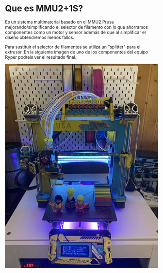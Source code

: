 # Que es MMU2+1S?

Es un sistema multimaterial basado en el MMU2 Prusa mejorando/simplificando el selector de filamento con lo que ahorramos componentes como un motor y sensor además de que al simplificar el diseño obtendremos menos fallos.

Para sustituir el selector de filamentos se utiliza un "splitter" para el extrusor. En la siguiente imagen de uno de los componentes del equipo Ryper podreis ver el resultado final.

![](../.gitbook/assets/image%20%2866%29.png)



